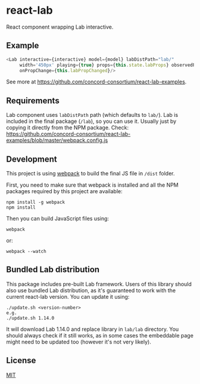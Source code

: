 # react-lab

React component wrapping Lab interactive.

## Example

```javascript
<Lab interactive={interactive} model={model} labDistPath="lab/"
     width='450px' playing={true} props={this.state.labProps} observedProps={['targetTemperature']}
     onPropChange={this.labPropChanged}/>
```

See more at https://github.com/concord-consortium/react-lab-examples.

## Requirements

Lab component uses `labDistPath` path (which defaults to `lab/`).
Lab is included in the final package (`/lab`), so you can use it. Usually just by copying it directly 
from the NPM package. Check: https://github.com/concord-consortium/react-lab-examples/blob/master/webpack.config.js

## Development

This project is using [webpack](http://webpack.github.io/) to build the final JS file in `/dist` folder.

First, you need to make sure that webpack is installed and all the NPM packages required by this project are available:

```
npm install -g webpack
npm install
```
Then you can build JavaScript files using:
```
webpack
```
or:
```
webpack --watch
```

## Bundled Lab distribution

This package includes pre-built Lab framework. Users of this library should also use bundled Lab distribution, as
it's guaranteed to work with the current react-lab version. You can update it using:

```
./update.sh <version-number>
e.g.
./update.sh 1.14.0
```

It will download Lab 1.14.0 and replace library in `lab/lab` directory. You should always check if it still works,
as in some cases the embeddable page might need to be updated too (however it's not very likely).

## License 

[MIT](https://github.com/concord-consortium/grasp-seasons/blob/master/LICENSE)
